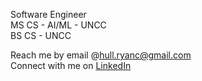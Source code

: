 Software Engineer  
MS CS - AI/ML - UNCC  
BS CS - UNCC  
  
Reach me by email @hull.ryanc@gmail.com   
Connect with me on [LinkedIn](https://www.linkedin.com/in/ryan-hull-478b64178/)
